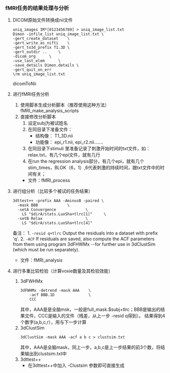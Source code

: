 ### fMRI任务的结果处理与分析
1. DICOM原始文件转换成nii文件
    ```
    uniq_images IM*[0123456789] > uniq_image_list.txt
    Dimon -infile_list uniq_image_list.txt \
	-gert_create_dataset	\
	-gert_write_as_nifti	\
	-gert_to3d_prefix T1.3D	\
	-gert_outdir ..		\
	-dicom_org		\
	-use_last_elem		\
	-save_details Dimon.details	\
	-gert_quit_on_err  
    \rm uniq_image_list.txt
    ```
    dicomToNii

2. 进行fMRI任务分析
    1. 使用脚本生成分析脚本（推荐使用这种方法）
        fMRI_make_analysis_scripts
    2. 直接修改分析脚本
        1. 设定subj为被试姓名
        2. 在同目录下准备文件：
            * 结构像： T1_3D.nii
            * 功能像： epi_r1.nii, epi_r2.nii.......
        3. 在同目录下stimuli 里准备记录了刺激开始时间的txt文件，如：relax.txt，有几个epi文件，就有几行
        4. 在run the regression analysis部分，有几个epi，就有几个stim_times，BLOK（6，1）,6代表刺激的持续时间，跟txt文件中的时间有关；
        * 文件：fMRI_process
    
3. 进行组分析（比较多个被试的任务结果）
    ```
    3dttest++ -prefix AAA -AminusB -paired \
	  -mask BBB				\
	  -setA Convergence				\
	  	LS "$dirA/stats.LuoSha+tlrc[1]"		\
	  -setB Relax					\
		LS "$dirA/stats.LuoSha+tlrc[4]"	
    ```
    备注：
        1. `-resid q+tlrc`
        Output the residuals into a dataset with prefix 'q'.
        2. `-ACF`
        If residuals are saved, also compute the ACF parameters from them using program 3dFHWMx --for further use in 3dClustSim (which must be run separately).
    * 文件：fMRI_analysis    

4. 进行多重比较检验（计算voxie数量及其检验效能）
    1. 3dFWHMx
        ```
        3dFWHMx -detrend -mask AAA    \
            -acf BBB.1D               \
            CCC
        ```
        其中，AAA是是全脑msk，一般是full_mask.$subj+tlrc；BBB是输出的结果文件，CCC是输入的文件（残差，从上一步 -resid q得到）。
        结果得到4个数字(a,b,c,r），用与下一步计算
    2. 3dClustSim 
        ```
        3dClustSim -mask AAA -acf a b c > clustsim.txt
        ```
        其中，AAA是全脑mask，同上一步，a,b,c是上一步结果的前3个数，将结果输出到clustsim.txt中
    3. 3dttest++ 
        * 在3dttest++中加入 -Clustsim 参数即可直接生成 
